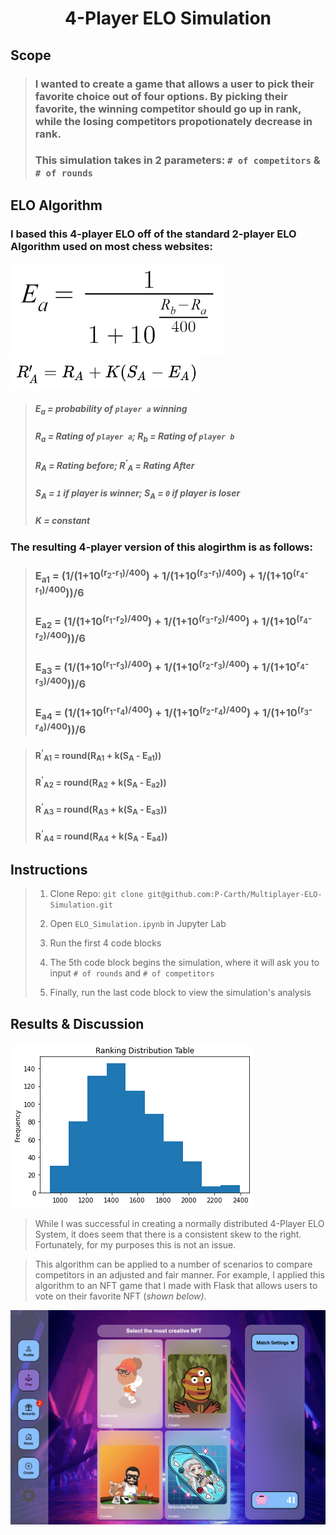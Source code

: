 # <p align='center'> 4-Player ELO Simulation </p>
## Scope
> ### I wanted to create a game that allows a user to pick their favorite choice out of four options. By picking their favorite, the winning competitor should go up in rank, while the losing competitors propotionately decrease in rank.
> ### This simulation takes in 2 parameters: `# of competitors` & `# of rounds`

## ELO Algorithm

### I based this 4-player ELO off of the standard 2-player ELO Algorithm used on most chess websites:

![2p ELO](images/2p-ELO.png) <img src="images/2p-Rating.png" alt="2P New Rating" width="300"/>
> ##### E<sub>a</sub> = probability of `player a` winning
> ##### R<sub>a</sub> = Rating of `player a`; R<sub>b</sub> = Rating of `player b`
> ##### R<sub>A</sub> = Rating before; R<sup>'</sup><sub>A</sub> = Rating After
> ##### S<sub>A</sub> = `1` if player is winner; S<sub>A</sub> = `0` if player is loser
> ##### K = constant

### The resulting 4-player version of this alogirthm is as follows:

> ### E<sub>a1</sub> = (1/(1+10<sup>(r<sub>2</sub>-r<sub>1</sub>)/400</sup>) + 1/(1+10<sup>(r<sub>3</sub>-r<sub>1</sub>)/400</sup>) + 1/(1+10<sup>(r<sub>4</sub>-r<sub>1</sub>)/400</sup>))/6
> ### E<sub>a2</sub> = (1/(1+10<sup>(r<sub>1</sub>-r<sub>2</sub>)/400</sup>) + 1/(1+10<sup>(r<sub>3</sub>-r<sub>2</sub>)/400</sup>) + 1/(1+10<sup>(r<sub>4</sub>-r<sub>2</sub>)/400</sup>))/6
> ### E<sub>a3</sub> = (1/(1+10<sup>(r<sub>1</sub>-r<sub>3</sub>)/400</sup>) + 1/(1+10<sup>(r<sub>2</sub>-r<sub>3</sub>)/400</sup>) + 1/(1+10<sup>r<sub>4</sub>-r<sub>3</sub>)/400</sup>))/6
> ### E<sub>a4</sub> = (1/(1+10<sup>(r<sub>1</sub>-r<sub>4</sub>)/400</sup>) + 1/(1+10<sup>(r<sub>2</sub>-r<sub>4</sub>)/400</sup>) + 1/(1+10<sup>(r<sub>3</sub>-r<sub>4</sub>)/400</sup>))/6

> #### R<sup>'</sup><sub>A1</sub> = round(R<sub>A1</sub> + k(S<sub>A</sub> - E<sub>a1</sub>))
> #### R<sup>'</sup><sub>A2</sub> = round(R<sub>A2</sub> + k(S<sub>A</sub> - E<sub>a2</sub>))
> #### R<sup>'</sup><sub>A3</sub> = round(R<sub>A3</sub> + k(S<sub>A</sub> - E<sub>a3</sub>)) 
> #### R<sup>'</sup><sub>A4</sub> = round(R<sub>A4</sub> + k(S<sub>A</sub> - E<sub>a4</sub>))

## Instructions

> 1. Clone Repo: `git clone git@github.com:P-Carth/Multiplayer-ELO-Simulation.git`
>
> 2. Open `ELO_Simulation.ipynb` in Jupyter Lab
>
> 3. Run the first 4 code blocks
>
> 4. The 5th code block begins the simulation, where it will ask you to input `# of rounds` and `# of competitors`
>
> 5. Finally, run the last code block to view the simulation's analysis

## Results & Discussion

![Ranking Distribution](images/histogram.png)

> While I was successful in creating a normally distributed 4-Player ELO System, it does seem that there is a consistent skew to the right. Fortunately, for my purposes this is not an issue.

> This algorithm can be applied to a number of scenarios to compare competitors in an adjusted and fair manner. For example, I applied this algorithm to an NFT game that I made with Flask that allows users to vote on their favorite NFT (<i>shown below<i>).

![NFT Game](images/nft-game.png)
